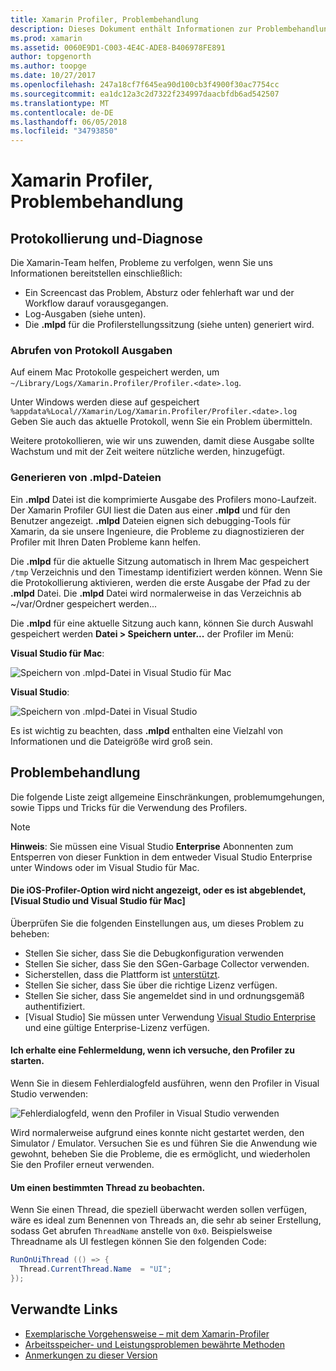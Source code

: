 ```yaml
---
title: Xamarin Profiler, Problembehandlung
description: Dieses Dokument enthält Informationen zur Problembehandlung im Zusammenhang mit der Xamarin Profiler. Probleme im Zusammenhang mit Protokollierung und Diagnoseinformationen, die IDE und anderen Themen beschrieben.
ms.prod: xamarin
ms.assetid: 0060E9D1-C003-4E4C-ADE8-B406978FE891
author: topgenorth
ms.author: toopge
ms.date: 10/27/2017
ms.openlocfilehash: 247a18cf7f645ea90d100cb3f4900f30ac7754cc
ms.sourcegitcommit: ea1dc12a3c2d7322f234997daacbfdb6ad542507
ms.translationtype: MT
ms.contentlocale: de-DE
ms.lasthandoff: 06/05/2018
ms.locfileid: "34793850"
---
```

# <a name="xamarin-profiler-troubleshooting"></a>Xamarin Profiler, Problembehandlung

## <a name="logging-and-diagnostics"></a>Protokollierung und-Diagnose

Die Xamarin-Team helfen, Probleme zu verfolgen, wenn Sie uns Informationen bereitstellen einschließlich:

- Ein Screencast das Problem, Absturz oder fehlerhaft war und der Workflow darauf vorausgegangen.
- Log-Ausgaben (siehe unten).
- Die **.mlpd** für die Profilerstellungssitzung (siehe unten) generiert wird.

### <a name="getting-log-outputs"></a>Abrufen von Protokoll Ausgaben

Auf einem Mac Protokolle gespeichert werden, um `~/Library/Logs/Xamarin.Profiler/Profiler.<date>.log`.

Unter Windows werden diese auf gespeichert `%appdata%Local//Xamarin/Log/Xamarin.Profiler/Profiler.<date>.log` Geben Sie auch das aktuelle Protokoll, wenn Sie ein Problem übermitteln.

Weitere protokollieren, wie wir uns zuwenden, damit diese Ausgabe sollte Wachstum und mit der Zeit weitere nützliche werden, hinzugefügt.

<a name="gen_mlpd" />

### <a name="generating-mlpd-files"></a>Generieren von .mlpd-Dateien

Ein **.mlpd** Datei ist die komprimierte Ausgabe des Profilers mono-Laufzeit. Der Xamarin Profiler GUI liest die Daten aus einer **.mlpd** und für den Benutzer angezeigt. **.mlpd** Dateien eignen sich debugging-Tools für Xamarin, da sie unsere Ingenieure, die Probleme zu diagnostizieren der Profiler mit Ihren Daten Probleme kann helfen.

Die **.mlpd** für die aktuelle Sitzung automatisch in Ihrem Mac gespeichert `/tmp` Verzeichnis und den Timestamp identifiziert werden können. Wenn Sie die Protokollierung aktivieren, werden die erste Ausgabe der Pfad zu der **.mlpd** Datei. Die **.mlpd** Datei wird normalerweise in das Verzeichnis ab ~/var/Ordner gespeichert werden...

Die **.mlpd** für eine aktuelle Sitzung auch kann, können Sie durch Auswahl gespeichert werden **Datei > Speichern unter...** der Profiler im Menü:

**Visual Studio für Mac**:

![](troubleshooting-images/image17.png "Speichern von .mlpd-Datei in Visual Studio für Mac")

**Visual Studio**:

![](troubleshooting-images/image17-vs.png "Speichern von .mlpd-Datei in Visual Studio")

Es ist wichtig zu beachten, dass **.mlpd** enthalten eine Vielzahl von Informationen und die Dateigröße wird groß sein.

## <a name="troubleshooting"></a>Problembehandlung

Die folgende Liste zeigt allgemeine Einschränkungen, problemumgehungen, sowie Tipps und Tricks für die Verwendung des Profilers.

> [!NOTE]
> **Hinweis**: Sie müssen eine Visual Studio **Enterprise** Abonnenten zum Entsperren von dieser Funktion in dem entweder Visual Studio Enterprise unter Windows oder im Visual Studio für Mac.

#### <a name="i-cant-see-the-ios-profiler-option-or-it-is-greyed-out-visual-studio-and-visual-studio-for-mac"></a>Die iOS-Profiler-Option wird nicht angezeigt, oder es ist abgeblendet, [Visual Studio und Visual Studio für Mac]

Überprüfen Sie die folgenden Einstellungen aus, um dieses Problem zu beheben:

- Stellen Sie sicher, dass Sie die Debugkonfiguration verwenden
- Stellen Sie sicher, dass Sie den SGen-Garbage Collector verwenden.
- Sicherstellen, dass die Plattform ist [unterstützt](~/tools/profiler/index.md#Profiler_Support).
- Stellen Sie sicher, dass Sie über die richtige Lizenz verfügen.
- Stellen Sie sicher, dass Sie angemeldet sind in und ordnungsgemäß authentifiziert.
- [Visual Studio] Sie müssen unter Verwendung [Visual Studio Enterprise](https://www.visualstudio.com/vs/enterprise/) und eine gültige Enterprise-Lizenz verfügen.

#### <a name="i-get-an-error-when-i-try-to-launch-the-profiler"></a>Ich erhalte eine Fehlermeldung, wenn ich versuche, den Profiler zu starten.

Wenn Sie in diesem Fehlerdialogfeld ausführen, wenn den Profiler in Visual Studio verwenden:

![](troubleshooting-images/error.png "Fehlerdialogfeld, wenn den Profiler in Visual Studio verwenden")

Wird normalerweise aufgrund eines konnte nicht gestartet werden, den Simulator / Emulator. Versuchen Sie es und führen Sie die Anwendung wie gewohnt, beheben Sie die Probleme, die es ermöglicht, und wiederholen Sie den Profiler erneut verwenden.

#### <a name="to-watch-a-specific-thread"></a>Um einen bestimmten Thread zu beobachten.

Wenn Sie einen Thread, die speziell überwacht werden sollen verfügen, wäre es ideal zum Benennen von Threads an, die sehr ab seiner Erstellung, sodass Get abrufen `ThreadName` anstelle von `0x0`. Beispielsweise Threadname als UI festlegen können Sie den folgenden Code:

```csharp
RunOnUiThread (() => {
  Thread.CurrentThread.Name  = "UI";
});
```

## <a name="related-links"></a>Verwandte Links

- [Exemplarische Vorgehensweise – mit dem Xamarin-Profiler](~/tools/profiler/index.md)
- [Arbeitsspeicher- und Leistungsproblemen bewährte Methoden](~/cross-platform/deploy-test/memory-perf-best-practices.md)
- [Anmerkungen zu dieser Version](https://developer.xamarin.com/releases/profiler/preview/)
